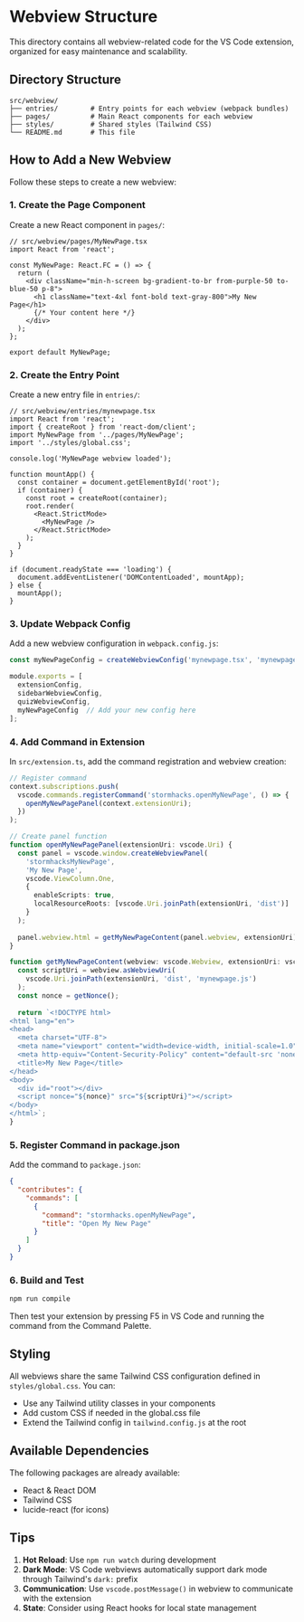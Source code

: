 # Webview Structure

This directory contains all webview-related code for the VS Code extension, organized for easy maintenance and scalability.

## Directory Structure

```
src/webview/
├── entries/        # Entry points for each webview (webpack bundles)
├── pages/          # Main React components for each webview
├── styles/         # Shared styles (Tailwind CSS)
└── README.md       # This file
```

## How to Add a New Webview

Follow these steps to create a new webview:

### 1. Create the Page Component

Create a new React component in `pages/`:

```tsx
// src/webview/pages/MyNewPage.tsx
import React from 'react';

const MyNewPage: React.FC = () => {
  return (
    <div className="min-h-screen bg-gradient-to-br from-purple-50 to-blue-50 p-8">
      <h1 className="text-4xl font-bold text-gray-800">My New Page</h1>
      {/* Your content here */}
    </div>
  );
};

export default MyNewPage;
```

### 2. Create the Entry Point

Create a new entry file in `entries/`:

```tsx
// src/webview/entries/mynewpage.tsx
import React from 'react';
import { createRoot } from 'react-dom/client';
import MyNewPage from '../pages/MyNewPage';
import '../styles/global.css';

console.log('MyNewPage webview loaded');

function mountApp() {
  const container = document.getElementById('root');
  if (container) {
    const root = createRoot(container);
    root.render(
      <React.StrictMode>
        <MyNewPage />
      </React.StrictMode>
    );
  }
}

if (document.readyState === 'loading') {
  document.addEventListener('DOMContentLoaded', mountApp);
} else {
  mountApp();
}
```

### 3. Update Webpack Config

Add a new webview configuration in `webpack.config.js`:

```js
const myNewPageConfig = createWebviewConfig('mynewpage.tsx', 'mynewpage.js');

module.exports = [ 
  extensionConfig, 
  sidebarWebviewConfig, 
  quizWebviewConfig,
  myNewPageConfig  // Add your new config here
];
```

### 4. Add Command in Extension

In `src/extension.ts`, add the command registration and webview creation:

```ts
// Register command
context.subscriptions.push(
  vscode.commands.registerCommand('stormhacks.openMyNewPage', () => {
    openMyNewPagePanel(context.extensionUri);
  })
);

// Create panel function
function openMyNewPagePanel(extensionUri: vscode.Uri) {
  const panel = vscode.window.createWebviewPanel(
    'stormhacksMyNewPage',
    'My New Page',
    vscode.ViewColumn.One,
    {
      enableScripts: true,
      localResourceRoots: [vscode.Uri.joinPath(extensionUri, 'dist')]
    }
  );
  
  panel.webview.html = getMyNewPageContent(panel.webview, extensionUri);
}

function getMyNewPageContent(webview: vscode.Webview, extensionUri: vscode.Uri): string {
  const scriptUri = webview.asWebviewUri(
    vscode.Uri.joinPath(extensionUri, 'dist', 'mynewpage.js')
  );
  const nonce = getNonce();
  
  return `<!DOCTYPE html>
<html lang="en">
<head>
  <meta charset="UTF-8">
  <meta name="viewport" content="width=device-width, initial-scale=1.0">
  <meta http-equiv="Content-Security-Policy" content="default-src 'none'; style-src ${webview.cspSource} 'unsafe-inline'; img-src ${webview.cspSource} https:; script-src 'nonce-${nonce}'; font-src ${webview.cspSource};">
  <title>My New Page</title>
</head>
<body>
  <div id="root"></div>
  <script nonce="${nonce}" src="${scriptUri}"></script>
</body>
</html>`;
}
```

### 5. Register Command in package.json

Add the command to `package.json`:

```json
{
  "contributes": {
    "commands": [
      {
        "command": "stormhacks.openMyNewPage",
        "title": "Open My New Page"
      }
    ]
  }
}
```

### 6. Build and Test

```bash
npm run compile
```

Then test your extension by pressing F5 in VS Code and running the command from the Command Palette.

## Styling

All webviews share the same Tailwind CSS configuration defined in `styles/global.css`. You can:

- Use any Tailwind utility classes in your components
- Add custom CSS if needed in the global.css file
- Extend the Tailwind config in `tailwind.config.js` at the root

## Available Dependencies

The following packages are already available:
- React & React DOM
- Tailwind CSS
- lucide-react (for icons)

## Tips

1. **Hot Reload**: Use `npm run watch` during development
2. **Dark Mode**: VS Code webviews automatically support dark mode through Tailwind's `dark:` prefix
3. **Communication**: Use `vscode.postMessage()` in webview to communicate with the extension
4. **State**: Consider using React hooks for local state management


